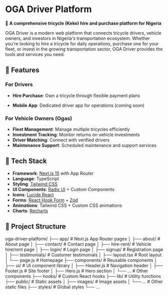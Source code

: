 # OGA Driver Platform

🚗 **A comprehensive tricycle (Keke) hire and purchase platform for Nigeria**

OGA Driver is a modern web platform that connects tricycle drivers, vehicle owners, and investors in Nigeria's transportation ecosystem. Whether you're looking to hire a tricycle for daily operations, purchase one for your fleet, or invest in the growing transportation sector, OGA Driver provides the tools and services you need.

## 🌟 Features

### For Drivers
- **Hire Purchase**: Own a tricycle through flexible payment plans

- **Mobile App**: Dedicated driver app for operations (coming soon)

### For Vehicle Owners (Ogas)
- **Fleet Management**: Manage multiple tricycles efficiently
- **Investment Tracking**: Monitor returns on vehicle investments
- **Driver Matching**: Connect with verified drivers
- **Maintenance Support**: Scheduled maintenance and support services



## 🚀 Tech Stack

- **Framework**: [Next.js 15](https://nextjs.org/) with App Router
- **Language**: TypeScript
- **Styling**: [Tailwind CSS](https://tailwindcss.com/)
- **UI Components**: [Radix UI](https://www.radix-ui.com/) + Custom Components
- **Icons**: [Lucide React](https://lucide.dev/)
- **Forms**: [React Hook Form](https://react-hook-form.com/) + [Zod](https://zod.dev/)
- **Animations**: Tailwind CSS + Custom CSS animations
- **Charts**: [Recharts](https://recharts.org/)

## 📁 Project Structure
oga-driver-platform/
├── app/                    # Next.js App Router pages
│   ├── about/             # About page
│   ├── contact/           # Contact page
│   ├── hire-rent/         # Vehicle hire/rent page
│   ├── login/             # Login page
│   ├── signup/            # Registration page
│   ├── testimonials/      # Customer testimonials
│   ├── layout.tsx         # Root layout
│   └── page.js           # Homepage
├── components/            # Reusable components
│   ├── ui/               # UI component library
│   ├── Header.js         # Navigation header
│   ├── Footer.js         # Site footer
│   ├── Hero.js           # Hero section
│   └── ...               # Other components
├── hooks/                # Custom React hooks
├── lib/                  # Utility functions
├── public/               # Static assets
│   ├── images/           # Image assets
│   └── ...               # Other static files
├── styles/               # Global styles
└── ...